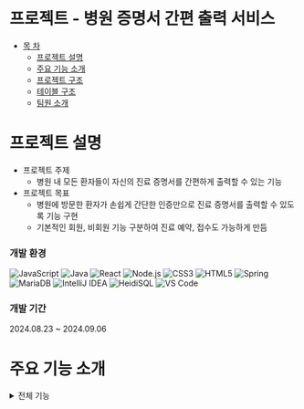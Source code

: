 # 프로젝트 - 병원 증명서 간편 출력 서비스

* [목 차](#-목-차)
    - [프로젝트 설명](#프로젝트-설명)   
    - [주요 기능 소개](#주요-기능-소개)   
    - [프로젝트 구조](#프로젝트-구조)   
    - [테이블 구조](#테이블-구조)
    - [팀원 소개](#팀원-소개)
   

# 프로젝트 설명
* 프로젝트 주제
    * 병원 내 모든 환자들이 자신의 진료 증명서를 간편하게 출력할 수 있는 기능
* 프로젝트 목표
    * 병원에 방문한 환자가 손쉽게 간단한 인증만으로 진료 증명서를 출력할 수 있도록 기능 구현
    * 기본적인 회원, 비회원 기능 구분하여 진료 예약, 접수도 가능하게 만듬 

### 개발 환경
![JavaScript](https://img.shields.io/badge/JavaScript-F7DF1E?style=for-the-badge&logo=javascript&logoColor=black)
![Java](https://img.shields.io/badge/Java-007396?style=for-the-badge&logo=java&logoColor=white)
![React](https://img.shields.io/badge/React-61DAFB?style=for-the-badge&logo=react&logoColor=black)
![Node.js](https://img.shields.io/badge/Node.js-339933?style=for-the-badge&logo=node-dot-js&logoColor=white)
![CSS3](https://img.shields.io/badge/CSS3-1572B6?style=for-the-badge&logo=css3&logoColor=white)
![HTML5](https://img.shields.io/badge/HTML5-E34F26?style=for-the-badge&logo=html5&logoColor=white)
![Spring](https://img.shields.io/badge/Spring-6DB33F?style=for-the-badge&logo=spring&logoColor=white)
![MariaDB](https://img.shields.io/badge/MariaDB-003545?style=for-the-badge&logo=mariadb&logoColor=white)
![IntelliJ IDEA](https://img.shields.io/badge/IntelliJ_IDEA-000000?style=for-the-badge&logo=intellij-idea&logoColor=white)
![HeidiSQL](https://img.shields.io/badge/HeidiSQL-006400?style=for-the-badge&logo=heidisql&logoColor=white)
![VS Code](https://img.shields.io/badge/VS_Code-007ACC?style=for-the-badge&logo=visual-studio-code&logoColor=white)

### 개발 기간
2024.08.23 ~ 2024.09.06








# 주요 기능 소개
<details><summary>전체 기능</summary><br>

<details><summary>회원가입 및 로그인</summary>
    
![가입 및 로그인](https://github.com/user-attachments/assets/7daba2b5-c121-4fd2-a6a3-fb9d663fde29)

</details>

<details><summary>회원 인증</summary>

![회원 인증](https://github.com/user-attachments/assets/9a0b97b1-5e2f-4fa5-822e-951641531096)

</details>

<details><summary>비회원 인증</summary>

![비회원 인증](https://github.com/user-attachments/assets/a4466bc7-aa29-43c7-afa3-e0ece9bd0c32)

</details>


<details><summary> 진료 기록 없는 경우 </summary>

![진료 기록이 없는 경우](https://github.com/user-attachments/assets/bb5697d0-6dd6-4bda-8d24-2fc97fb5620b)

</details>

<details><summary> 진료 기록 있는 경우 </summary>

![진료 기록이 있는 경우](https://github.com/user-attachments/assets/cddd4e89-16af-420f-9e4a-776b041486a3)

</details>


<details><summary> 신규방문 접수 </summary>

![신규 접수](https://github.com/user-attachments/assets/02facf1f-7437-41a4-8e2d-e8b47995255e)

</details>


<details><summary> 재방문 접수 </summary>

![재방문 접수](https://github.com/user-attachments/assets/75c970ac-276b-4c3f-83c1-48b830f7e7d5)

</details>



<details><summary> 관리자 등록 </summary>

![관리자 등록](https://github.com/user-attachments/assets/ae2fd98c-b1d8-454d-9665-b2bce895d56d)


</details>


<details><summary> 신규방문 환자 진료 </summary>

![신규 환자 진료](https://github.com/user-attachments/assets/cfa07f44-8ca9-4ee1-8ab1-0f1e2f7ed1f0)

</details>


<details><summary> 재방문 환자 진료 </summary>

![재방문 환자 진료](https://github.com/user-attachments/assets/58e7ef4a-31d9-4d69-bb83-04ec103f9c90)

</details>








# 프로젝트 구조
<details><summary>구조도 보기</summary>

```plaintext
src
 ┣ pages
 ┃ ┣ admin
 ┃ ┃ ┣ ksh
 ┃ ┃ ┃ ┣ NewVisit.css
 ┃ ┃ ┃ ┣ NewVisit.js
 ┃ ┃ ┃ ┣ ReVisit.css
 ┃ ┃ ┃ ┣ ReVisit.js
 ┃ ┃ ┃ ┣ TreChart.css
 ┃ ┃ ┃ ┣ TreChart.js
 ┃ ┃ ┃ ┣ Visitant.css
 ┃ ┃ ┃ ┗ Visitant.js
 ┃ ┃ ┣ kth
 ┃ ┃ ┃ ┣ AdminJoin.css
 ┃ ┃ ┃ ┣ AdminJoin.js
 ┃ ┃ ┃ ┣ AdminLogin.css
 ┃ ┃ ┃ ┣ AdminLogin.js
 ┃ ┃ ┃ ┗ AdminMain.js
 ┃ ┃ ┣ pjw
 ┃ ┃ ┃ ┣ ClinicList.css
 ┃ ┃ ┃ ┗ ClinicList.js
 ┃ ┃ ┣ AdminLayout.css
 ┃ ┃ ┗ AdminLayout.js
 ┃ ┣ order (다른 프로젝트와 겹침)
 ┃ ┃ ┗ kth
 ┃ ┃ ┃ ┣ ManageSupply.css
 ┃ ┃ ┃ ┣ ManageSupply.js
 ┃ ┃ ┃ ┣ OrderLayout.css
 ┃ ┃ ┃ ┣ OrderLayout.js
 ┃ ┃ ┃ ┣ OrderList.css
 ┃ ┃ ┃ ┣ OrderList.js
 ┃ ┃ ┃ ┣ RegistSupply.css
 ┃ ┃ ┃ ┣ RegistSupply.js
 ┃ ┃ ┃ ┣ RequestOrder.css
 ┃ ┃ ┃ ┗ RequestOrder.js
 ┃ ┣ user
 ┃ ┃ ┣ cyh
 ┃ ┃ ┃ ┣ Loading.js
 ┃ ┃ ┃ ┣ MoneyIn.css
 ┃ ┃ ┃ ┣ MoneyIn.js
 ┃ ┃ ┃ ┣ PayLoading.js
 ┃ ┃ ┃ ┣ PayMoney.css
 ┃ ┃ ┃ ┣ PayMoney.js
 ┃ ┃ ┃ ┣ Spin@1x-1.8s-200px-200px.gif
 ┃ ┃ ┃ ┣ Styles.js
 ┃ ┃ ┃ ┗ SubMenu.js
 ┃ ┃ ┣ ksh
 ┃ ┃ ┃ ┣ KakaoMap.css
 ┃ ┃ ┃ ┗ KakaoMap.js
 ┃ ┃ ┣ kth
 ┃ ┃ ┃ ┣ Find.css
 ┃ ┃ ┃ ┣ FindId.js
 ┃ ┃ ┃ ┣ FindPw.js
 ┃ ┃ ┃ ┣ JoinSelect.js
 ┃ ┃ ┃ ┣ JoinStep1.js
 ┃ ┃ ┃ ┣ JoinStep1_1.js
 ┃ ┃ ┃ ┣ JoinStep2.css
 ┃ ┃ ┃ ┣ JoinStep2.js
 ┃ ┃ ┃ ┣ JoinStep3.js
 ┃ ┃ ┃ ┣ joinValidate.js
 ┃ ┃ ┃ ┣ Login.css
 ┃ ┃ ┃ ┣ Login.js
 ┃ ┃ ┃ ┣ Modal.js
 ┃ ┃ ┃ ┣ SearchStaff.css
 ┃ ┃ ┃ ┗ SearchStaff.js
 ┃ ┃ ┣ pjw
 ┃ ┃ ┃ ┣ utils
 ┃ ┃ ┃ ┃ ┗ pdfUtils.js
 ┃ ┃ ┃ ┣ ClinicPrint.css
 ┃ ┃ ┃ ┣ ClinicPrint.js
 ┃ ┃ ┃ ┣ FormSelector.js
 ┃ ┃ ┃ ┣ PrintForm.js
 ┃ ┃ ┃ ┣ PrintForm2.js
 ┃ ┃ ┃ ┣ PrintForm3.js
 ┃ ┃ ┃ ┗ PrintForm4.js
 ┃ ┃ ┣ UserLayout.css
 ┃ ┃ ┗ UserLayout.js
 ┃ ┣ Footer.css
 ┃ ┣ Footer.js
 ┃ ┣ Main.css
 ┃ ┣ Main.js
 ┃ ┣ MedicalCenter.css
 ┃ ┣ MedicalCenter.js
 ┃ ┣ SideList.css
 ┃ ┗ SideList.js
 ┣ App.css
 ┣ App.js
 ┣ App.test.js
 ┣ index.css
 ┣ index.js
 ┣ logo.svg
 ┣ reportWebVitals.js
 ┣ reset.css
 ┗ setupTests.js
```

</details>

# 테이블 구조
<details><summary>구조도 보기</summary>
    
![테이블 구조](https://github.com/user-attachments/assets/06576686-188e-4b92-a473-2e34688de019)

</details>


# 팀원 소개
| 팀원    |박주원         | 김탁현              | 김세훈           | 최윤형         |
|---------|--------------------|---------------------|------------------|-----------------|
| 담당기능 | 증명서 출력 기능 | 회원가입 및 로그인 기능 | 진료 예약 / 환자 진료 기능 | 웹페이지 제작 및 PPT 제작 |
